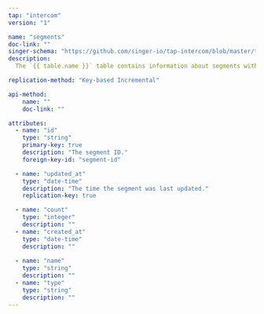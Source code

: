 ```yaml
---
tap: "intercom"
version: "1"

name: "segments"
doc-link: ""
singer-schema: "https://github.com/singer-io/tap-intercom/blob/master/tap_intercom/schemas/segments.json"
description: 
  The `{{ table.name }}` table contains information about segments within your {{ integration.display_name }} account.

replication-method: "Key-based Incremental"

api-method:
    name: ""
    doc-link: ""

attributes:
  - name: "id"
    type: "string"
    primary-key: true
    description: "The segment ID."
    foreign-key-id: "segment-id"

  - name: "updated_at"
    type: "date-time"
    description: "The time the segment was last updated."
    replication-key: true  

  - name: "count"
    type: "integer"
    description: ""
  - name: "created_at"
    type: "date-time"
    description: ""
  
  - name: "name"
    type: "string"
    description: ""
  - name: "type"
    type: "string"
    description: ""
---
```


